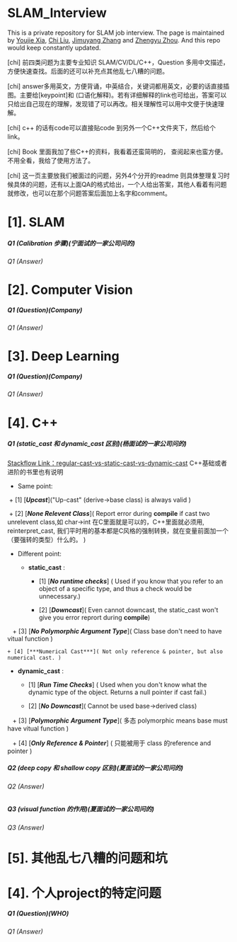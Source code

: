 # SLAM_Interview
This is a private repository for SLAM job interview. The page is maintained by [Youjie Xia](https://github.com/YoujieXia), [Chi Liu](https://github.com/AmosLewis), [Jimuyang Zhang](https://github.com/Jimuyangz) and [Zhengyu Zhou](https://github.com/z78406). And this repo would keep constantly updated. 

[chi] 前四类问题为主要专业知识 SLAM/CV/DL/C++，Question 多用中文描述，方便快速查找。后面的还可以补充点其他乱七八糟的问题。

[chi] answer多用英文，方便背诵，中英结合，关键词都用英文，必要的话直接插图。主要给[keypoint]和 (口语化解释)。若有详细解释的link也可给出，答案可以只给出自己现在的理解，发现错了可以再改。相关理解性可以用中文便于快速理解。

[chi] c++ 的话有code可以直接贴code 到另外一个C++文件夹下，然后给个link。

[chi] Book 里面我加了些C++的资料，我看着还蛮简明的， 查阅起来也蛮方便。不用全看，我给了使用方法了。

[chi] 这一页主要放我们被面过的问题，另外4个分开的readme 则具体整理复习时候具体的问题，还有以上面QA的格式给出，一个人给出答案，其他人看着有问题就修改，也可以在那个问题答案后面加上名字和comment。

# [1]. SLAM
##### Q1 (Calibration 步骤)(宁面试的一家公司问的)
###### Q1 (Answer)
# [2]. Computer Vision
##### Q1 (Question)(Company)
###### Q1 (Answer)
# [3]. Deep Learning
##### Q1 (Question)(Company)
###### Q1 (Answer)
# [4]. C++
##### Q1 (static_cast 和 dynamic_cast 区别)(杨面试的一家公司问的)
[Stackflow Link：regular-cast-vs-static-cast-vs-dynamic-cast](https://stackoverflow.com/questions/28002/regular-cast-vs-static-cast-vs-dynamic-cast) C++基础或者进阶的书里也有说明
* Same point: 

  + [1] [***Upcast***]("Up-cast" (derive->base class) is always valid )

  + [2] [***None Relevent Class***]( Report error during **compile** if cast two unrelevent class,如 char->int  在C里面就是可以的，C++里面就必须用, reinterpret_cast, 我们平时用的基本都是C风格的强制转换，就在变量前面加一个（要强转的类型）什么的。 )

* Different point: 

  + **static_cast** : 

    + [1] [***No runtime checks***] ( Used if you know that you refer to an object of a specific type, and thus a check would be unnecessary.)
  
    + [2] [***Downcast***]( Even cannot downcast, the static_cast won't give you error reprort during **compile**)
    
    + [3] [***No Polymorphic Argument Type***]( Class base don't need to have vitual function )
    
    + [4] [***Numerical Cast***]( Not only reference & pointer, but also numerical cast. )

  + **dynamic_cast** :

    + [1] [***Run Time Checks***] ( Used when you don't know what the dynamic type of the object. Returns a null pointer if cast fail.)

    + [2] [***No Downcast***]( Cannot be used base->derived class)

    + [3] [***Polymorphic Argument Type***]( 多态 polymorphic means base must have vitual function )

    + [4] [***Only Reference & Pointer***] ( 只能被用于 class 的reference and pointer )

##### Q2 (deep copy 和 shallow copy 区别)(夏面试的一家公司问的)
###### Q2 (Answer)
##### Q3 (visual function 的作用)(夏面试的一家公司问的)
###### Q3 (Answer)
# [5]. 其他乱七八糟的问题和坑
# [4]. 个人project的特定问题
##### Q1 (Question)(WHO)
###### Q1 (Answer)
